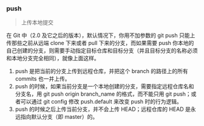 ### push
> 上传本地提交

在 Git 中（2.0 及它之后的版本），默认情况下，你用不加参数的 git push 只能上传那些之前从远端 clone 下来或者 pull 下来的分支，而如果需要 push 你本地的自己创建的分支，则需要手动指定目标仓库和目标分支（并且目标分支的名称必须和本地分支完全相同），就像上面这样。

1. push 是把当前的分支上传到远程仓库，并把这个 branch 的路径上的所有 commits 也一并上传。
2. push 的时候，如果当前分支是一个本地创建的分支，需要指定远程仓库名和分支名，用 git push origin branch_name 的格式，而不能只用 git push；或者可以通过 git config 修改 push.default 来改变 push 时的行为逻辑。
3. push 的时候之后上传当前分支，并不会上传 HEAD；远程仓库的 HEAD 是永远指向默认分支（即 master）的。